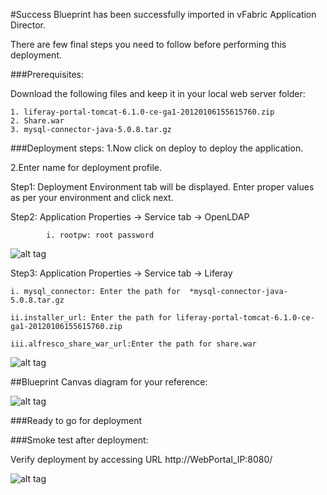 #Success
Blueprint has been successfully imported in vFabric Application Director. 

There are  few final steps you need to follow before performing this deployment.

###Prerequisites:

Download the following files and keep it in your local web server folder:

	1. liferay-portal-tomcat-6.1.0-ce-ga1-20120106155615760.zip
	2. Share.war
	3. mysql-connector-java-5.0.8.tar.gz

###Deployment steps:
1.Now click on deploy to deploy the application.

2.Enter name for deployment profile.

Step1: Deployment Environment tab will be displayed. Enter proper values as per your environment and click next.


Step2: Application Properties -> Service tab -> OpenLDAP	
	
 			i. rootpw: root password

![alt tag](https://raw.github.com/vmware-applicationdirector/solutions-import-beta/Liferay-OpenLDAP-Application-Blueprint-50/Service-property-OpenLdap.png) 

Step3: Application Properties -> Service tab -> Liferay

	
	i. mysql_connector: Enter the path for  *mysql-connector-java-5.0.8.tar.gz

    ii.installer_url: Enter the path for liferay-portal-tomcat-6.1.0-ce-ga1-20120106155615760.zip

    iii.alfresco_share_war_url:Enter the path for share.war 


![alt tag](https://raw.github.com/vmware-applicationdirector/solutions-import-beta/Liferay-OpenLDAP-Application-Blueprint-50/Service-property-Liferay.png)
	
##Blueprint Canvas diagram for your reference: 

![alt tag](https://raw.github.com/vmware-applicationdirector/solutions-import-beta/Liferay-OpenLDAP-Application-Blueprint-50/Liferay-OpenLDAP-Application-Blueprint-Canvas.png)

###Ready to go for deployment

###Smoke test after deployment:

Verify deployment by accessing URL http://WebPortal_IP:8080/

![alt tag](https://raw.github.com/vmware-applicationdirector/solutions-import-beta/Liferay-OpenLDAP-Application-Blueprint-50/Smoke-Test.png)






 








